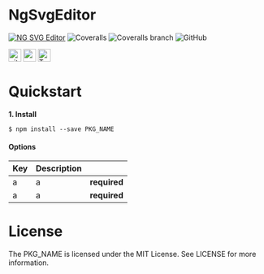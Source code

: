 # NgSvgEditor

[![NG SVG Editor](https://github.com/rajeshkumaravel/ng-svg-editor/actions/workflows/run-test-cc.yml/badge.svg)](https://github.com/rajeshkumaravel/ng-svg-editor/actions/workflows/run-test-cc.yml) ![Coveralls](https://img.shields.io/coveralls/github/rajeshkumaravel/ng-svg-editor?label=Repository) ![Coveralls branch](https://img.shields.io/coveralls/github/rajeshkumaravel/ng-svg-editor/main?label=Branch%3A%20main) ![GitHub](https://img.shields.io/github/license/rajeshkumaravel/ng-svg-editor)
<p>
  <img alt="github actions" src="https://img.shields.io/badge/-Github_Actions-2088FF?style=flat-square&logo=github-actions&logoColor=white" height=25 />
  <img alt="angular" src="https://img.shields.io/badge/-Angular-DD0031?style=flat-square&logo=angular&logoColor=white" height=25 />
  <img alt="TypeScript" src="https://img.shields.io/badge/-TypeScript-007ACC?style=flat-square&logo=typescript&logoColor=white" height=25 />
</p>

# Quickstart

**1. Install**

```
$ npm install --save PKG_NAME
```

#### Options

| Key | Description | |
| --- | --- | --- |
| a | a | **required**
| a | a | **required** |

# License

The PKG_NAME is licensed under the MIT License. See LICENSE for more information.

